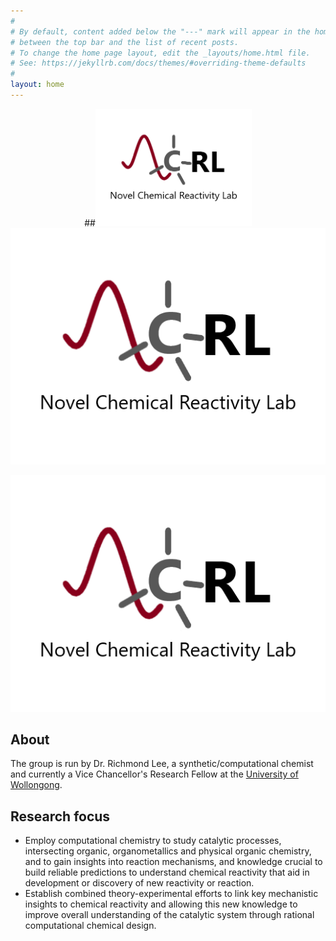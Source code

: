 ```yaml
---
#
# By default, content added below the "---" mark will appear in the home page
# between the top bar and the list of recent posts.
# To change the home page layout, edit the _layouts/home.html file.
# See: https://jekyllrb.com/docs/themes/#overriding-theme-defaults
#
layout: home
---
```

<p align="center">
  ##<img src="https://github.com/riclzh/chemrxn/blob/master/images/NCRL.png" width="250">
  <img src="/files/NCRL.png">
</p>

![](/files/NCRL.png)

About
---
The group is run by Dr. Richmond Lee, a synthetic/computational chemist and currently a Vice Chancellor's Research Fellow at the [University of Wollongong](https://scholars.uow.edu.au/display/richmond_lee). 

Research focus
---
* Employ computational chemistry to study catalytic processes, intersecting organic, organometallics and physical organic chemistry, and to gain insights into reaction mechanisms, and knowledge crucial to build reliable predictions to understand chemical reactivity that aid in development or discovery of new reactivity or reaction. 
* Establish combined theory-experimental efforts to link key mechanistic insights to chemical reactivity and allowing this new knowledge to improve overall understanding of the catalytic system through rational computational chemical design.
